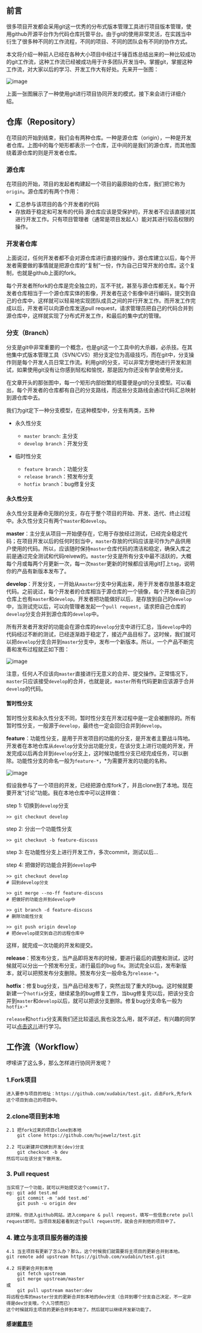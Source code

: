 ## 前言
 很多项目开发都会采用git这一优秀的分布式版本管理工具进行项目版本管理，使用github开源平台作为代码仓库托管平台。由于git的使用非常灵活，在实践当中衍生了很多种不同的工作流程，不同的项目、不同的团队会有不同的协作方式。

本文将介绍一种前人已经在各种大小项目中经过千锤百炼总结出来的一种比较成功的git工作流，这种工作流已经被成功用于许多团队开发当中。掌握git，掌握这种工作流，对大家以后的学习、开发工作大有好处。先来开一张图：<br/>

![image](https://github.com/hujewelz/Git-Collaborative-development/blob/master/iamge/1.png)

上面一张图展示了一种使用git进行项目协同开发的模式，接下来会进行详细介绍。	

## 仓库（Repository）

在项目的开始到结束，我们会有两种仓库。一种是源仓库（origin），一种是开发者仓库。上图中的每个矩形都表示一个仓库，正中间的是我们的源仓库，而其他围绕着源仓库的则是开发者仓库。

### 源仓库
在项目的开始，项目的发起者构建起一个项目的最原始的仓库，我们把它称为`origin`。源仓库的有两个作用：

* 汇总参与该项目的各个开发者的代码
* 存放趋于稳定和可发布的代码
源仓库应该是受保护的，开发者不应该直接对其进行开发工作。只有项目管理者（通常是项目发起人）能对其进行较高权限的操作。

### 开发者仓库

上面说过，任何开发者都不会对源仓库进行直接的操作，源仓库建立以后，每个开发者需要做的事情就是把源仓库的“复制”一份，作为自己日常开发的仓库。这个复制，也就是github上面的fork。

每个开发者所fork的仓库是完全独立的，互不干扰，甚至与源仓库都无关。每个开发者仓库相当于一个源仓库实体的影像，开发者在这个影像中进行编码，提交到自己的仓库中，这样就可以轻易地实现团队成员之间的并行开发工作。而开发工作完成以后，开发者可以向源仓库发送pull request，请求管理员把自己的代码合并到源仓库中，这样就实现了分布式开发工作，和最后的集中式的管理。

### 分支（Branch）

分支是git中非常重要的一个概念，也是git这一个工具中的大杀器，必杀技。在其他集中式版本管理工具（SVN/CVS）把分支定位为高级技巧，而在git中，分支操作则是每个开发人员日常工作流。利用git的分支，可以非常方便地进行开发和测试，如果使用git没有让你感到轻松和愉悦，那是因为你还没有学会使用分支。

在文章开头的那张图中，每一个矩形内部纷繁的枝蔓便是git的分支模型。可以看出，每个开发者的仓库都有自己的分支路线，而这些分支路线会通过代码汇总映射到源仓库中去。

我们为git定下一种分支模型，在这种模型中，分支有两类，五种

* 永久性分支
	* `master branch`: 主分支
	* `develop branch`：开发分支
	
* 临时性分支
 	* `feature branch`：功能分支
	* `release branch`：预发布分支
	* `hotfix branch`：bug修复分支
	
#### 永久性分支

永久性分支是寿命无限的分支，存在于整个项目的开始、开发、迭代、终止过程中。永久性分支只有两个`master`和`develop`。

**master**：主分支从项目一开始便存在，它用于存放经过测试，已经完全稳定代码；在项目开发以后的任何时刻当中，`master`存放的代码应该是可作为产品供用户使用的代码。所以，应该随时保持`master`仓库代码的清洁和稳定，确保入库之前是通过完全测试和代码reivew的。`master`分支是所有分支中最不活跃的，大概每个月或每两个月更新一次，每一次`master`更新的时候都应该用git打上`tag`，说明你的产品有新版本发布了。

**develop**：开发分支，一开始从`master`分支中分离出来，用于开发者存放基本稳定代码。之前说过，每个开发者的仓库相当于源仓库的一个镜像，每个开发者自己的仓库上也有`master`和`develop`。开发者把功能做好以后，是存放到自己的`develop`中，当测试完以后，可以向管理者发起一个`pull request`，请求把自己仓库的`develop`分支合并到源仓库的`develop`中。

所有开发者开发好的功能会在源仓库的`develop`分支中进行汇总，当`develop`中的代码经过不断的测试，已经逐渐趋于稳定了，接近产品目标了。这时候，我们就可以把`develop`分支合并到`master`分支中，发布一个新版本。所以，一个产品不断完善和发布过程就正如下图：<br/>

![image](https://github.com/hujewelz/Git-Collaborative-development/blob/master/iamge/2.png) <br/>

注意，任何人不应该向`master`直接进行无意义的合并、提交操作。正常情况下，`master`只应该接受`develop`的合并，也就是说，`master`所有代码更新应该源于合并`develop`的代码。

#### 暂时性分支

暂时性分支和永久性分支不同，暂时性分支在开发过程中是一定会被删除的。所有暂时性分支，一般源于`develop`，最终也一定会回归合并到`develop`。

**feature**：功能性分支，是用于开发项目的功能的分支，是开发者主要战斗阵地。开发者在本地仓库从`develop`分支分出功能分支，在该分支上进行功能的开发，开发完成以后再合并到`develop`分支上，这时候功能性分支已经完成任务，可以删除。功能性分支的命名一般为`feature-*`，*为需要开发的功能的名称。 <br/>

![image](https://github.com/hujewelz/Git-Collaborative-development/blob/master/iamge/3.png) <br/>

假设我参与了一个项目的开发，已经把源仓库fork了，并且clone到了本地。现在要开发“讨论”功能。我在本地仓库中可以这样做：

step 1: 切换到`develop`分支 

	>> git checkout develop
	
step 2: 分出一个功能性分支 

	>> git checkout -b feature-discuss

step 3: 在功能性分支上进行开发工作，多次commit，测试以后...

step 4: 把做好的功能合并到`develop`中 

	>> git checkout develop 
	# 回到develop分支
	
	>> git merge --no-ff feature-discuss 
	# 把做好的功能合并到develop中
	
	>> git branch -d feature-discuss 
	# 删除功能性分支
	
	>> git push origin develop 
	# 把develop提交到自己的远程仓库中
	
这样，就完成一次功能的开发和提交。

**release**：预发布分支，当产品即将发布的时候，要进行最后的调整和测试，这时候就可以分出一个预发布分支，进行最后的bug fix。测试完全以后，发布新版本，就可以把预发布分支删除。预发布分支一般命名为`release-*`。

**hotfix**：修复bug分支，当产品已经发布了，突然出现了重大的bug。这时候就要新建一个`hotfix`分支，继续紧急的bug修复工作，当bug修复完以后，把该分支合并到`master`和`develop`以后，就可以把该分支删除。修复bug分支命名一般为`hotfix-*`

`release`和`hotfix`分支离我们还比较遥远,我也没怎么用，就不详述，有兴趣的同学可以[点击这儿](http://www.ruanyifeng.com/blog/2012/07/git.html)进行学习。

## 工作流（Workflow）

啰嗦讲了这么多，那么怎样进行协同开发呢？<br/>

### 1.Fork项目
	进入要参与项目的地址：https://github.com/xudabin/test.git，点击Fork,先fork这个项目到自己的项目中。

### 2.clone项目到本地
	2.1 把fork过来的项目clone到本地 
		git clone https://github.com/hujewelz/test.git
		
	2.2 可以新建并切换到开发(dev)分支
		git checkout -b dev
	然后可以在该分支下做开发。
### 3. Pull request
	当实现了一个功能，就可以开始提交这个commit了。
	eg: git add test.md
		git commit -m 'add test.md'
		git push -u origin dev
	
	这时候，你进入github网站，进入compare & pull request，填写一些信息crete pull request即可。当项目发起者看到这个pull request时，就会合并到他的项目中了。

### 4. 建立与主项目服务器的连接
	4.1 当主项目有更新了怎么办？那么，这个时候我们就需要将主项目的更新合并到本地。 
	git remote add upstream https://github.com/xudabin/test.git
	
	4.2 将更新合并到本地
	    git fetch upstream 
		git merge upstream/master
	或
		git pull upstream master:dev
	将远程仓库的master分支的更新合并到本地的dev分支（合并到哪个分支自己决定，不一定非得是dev分支哦，个人习惯而已）
	这个时候就将主项目的更新合并到本地了。然后就可以继续开发新功能了。



#### 感谢[戴嘉华](http://segmentfault.com/a/1190000002413519)

